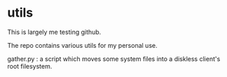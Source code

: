 utils
=====

This is largely me testing github.

The repo contains various utils for my personal use.

gather.py : a script which moves some system files into a diskless client's root filesystem.
